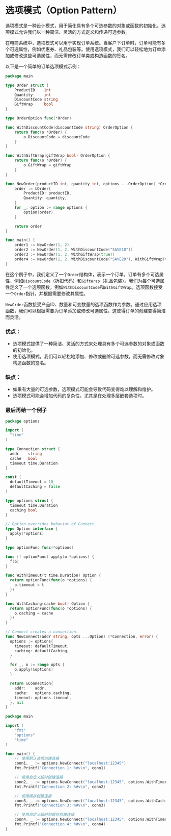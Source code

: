 # 选项模式（Option Pattern）

选项模式是一种设计模式，用于简化具有多个可选参数的对象或函数的初始化。选项模式允许我们以一种简洁、灵活的方式定义和传递可选参数。

在电商系统中，选项模式可以用于实现订单系统。当客户下订单时，订单可能有多个可选属性，例如优惠券、礼品包装等。使用选项模式，我们可以轻松地为订单添加或修改这些可选属性，而无需修改订单类或构造函数的签名。

以下是一个简单的订单选项模式示例：

```go
package main

type Order struct {
	ProductID    int
	Quantity     int
	DiscountCode string
	GiftWrap     bool
}

type OrderOption func(*Order)

func WithDiscountCode(discountCode string) OrderOption {
	return func(o *Order) {
		o.DiscountCode = discountCode
	}
}

func WithGiftWrap(giftWrap bool) OrderOption {
	return func(o *Order) {
		o.GiftWrap = giftWrap
	}
}

func NewOrder(productID int, quantity int, options ...OrderOption) *Order {
    order := &Order{
        ProductID: productID,
        Quantity: quantity,
    } 
    for _, option := range options {
	    option(order)
    }

    return order
}

func main() {
    order1 := NewOrder(1, 2)
    order2 := NewOrder(1, 2, WithDiscountCode("SAVE10"))
    order3 := NewOrder(1, 2, WithGiftWrap(true))
    order4 := NewOrder(1, 2, WithDiscountCode("SAVE20"), WithGiftWrap(true))
}
```

在这个例子中，我们定义了一个`Order`结构体，表示一个订单。订单有多个可选属性，例如`DiscountCode`（折扣代码）和`GiftWrap`（礼品包装）。我们为每个可选属性定义了一个选项函数，例如`WithDiscountCode`和`WithGiftWrap`。选项函数接受一个`Order`指针，并根据需要修改其属性。

`NewOrder`函数接受产品ID、数量和可变数量的选项函数作为参数。通过应用选项函数，我们可以根据需要为订单添加或修改可选属性。这使得订单的创建变得简洁而灵活。

### 优点：
- 选项模式提供了一种简洁、灵活的方式来处理具有多个可选参数的对象或函数的初始化。
- 使用选项模式，我们可以轻松地添加、修改或删除可选参数，而无需修改对象构造函数的签名。

### 缺点：
- 如果有大量的可选参数，选项模式可能会导致代码变得难以理解和维护。
- 选项模式可能会增加代码的复杂性，尤其是在处理多层嵌套选项时。

### 最后再给一个例子

```go
package options

import (
  "time"
)

type Connection struct {
  addr    string
  cache   bool
  timeout time.Duration
}

const (
  defaultTimeout = 10
  defaultCaching = false
)

type options struct {
  timeout time.Duration
  caching bool
}

// Option overrides behavior of Connect.
type Option interface {
  apply(*options)
}

type optionFunc func(*options)

func (f optionFunc) apply(o *options) {
  f(o)
}

func WithTimeout(t time.Duration) Option {
  return optionFunc(func(o *options) {
    o.timeout = t
  })
}

func WithCaching(cache bool) Option {
  return optionFunc(func(o *options) {
    o.caching = cache
  })
}

// Connect creates a connection.
func NewConnect(addr string, opts ...Option) (*Connection, error) {
  options := options{
    timeout: defaultTimeout,
    caching: defaultCaching,
  }

  for _, o := range opts {
    o.apply(&options)
  }

  return &Connection{
    addr:    addr,
    cache:   options.caching,
    timeout: options.timeout,
  }, nil
}

package main

import (
	"fmt"
	"options"
	"time"
)

func main() {
	// 使用默认选项创建连接
	conn1, _ := options.NewConnect("localhost:12345")
	fmt.Printf("Connection 1: %#v\n", conn1)

	// 使用自定义超时创建连接
	conn2, _ := options.NewConnect("localhost:12345", options.WithTimeout(5*time.Second))
	fmt.Printf("Connection 2: %#v\n", conn2)

	// 使用缓存创建连接
	conn3, _ := options.NewConnect("localhost:12345", options.WithCaching(true))
	fmt.Printf("Connection 3: %#v\n", conn3)

	// 使用自定义超时和缓存创建连接
	conn4, _ := options.NewConnect("localhost:12345", options.WithTimeout(5*time.Second), options.WithCaching(true))
	fmt.Printf("Connection 4: %#v\n", conn4)
}
```
